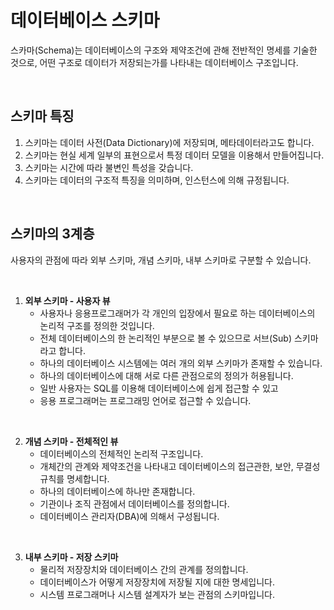 # 데이터베이스 스키마

스카마(Schema)는 데이터베이스의 구조와 제약조건에 관해 전반적인 명세를 기술한 것으로, 어떤  구조로 데이터가 저장되는가를 나타내는 데이터베이스 구조입니다. 

<br>

## 스키마 특징

1. 스키마는 데이터 사전(Data Dictionary)에 저장되며, 메타데이터라고도 합니다.
2. 스키마는 현실 세계 일부의 표현으로서 특정 데이터 모델을 이용해서 만들어집니다.
3. 스키마는 시간에 따라 불변인 특성을 갖습니다.
4. 스키마는 데이터의 구조적 특징을 의미하며, 인스턴스에 의해 규정됩니다.

<br>

## 스키마의 3계층

사용자의 관점에 따라 외부 스키마, 개념 스키마, 내부 스키마로 구분할 수 있습니다.

<br>

1. **외부 스키마 - 사용자 뷰**
   * 사용자나 응용프로그래머가 각 개인의 입장에서 필요로 하는 데이터베이스의 논리적 구조를 정의한 것입니다.
   * 전체 데이터베이스의 한 논리적인 부분으로 볼 수 있으므로 서브(Sub) 스키마라고 합니다.
   * 하나의 데이터베이스 시스템에는 여러 개의 외부 스키마가 존재할 수 있습니다.
   * 하나의 데이터베이스에 대해 서로 다른 관점으로의 정의가 허용됩니다.
   * 일반 사용자는 SQL를 이용해 데이터베이스에 쉽게 접근할 수 있고
   * 응용 프로그래머는 프로그래밍 언어로 접근할 수 있습니다.

<br>

2. **개념 스키마 - 전체적인 뷰**
   * 데이터베이스의 전체적인 논리적 구조입니다.
   * 개체간의 관계와 제약조건을 나타내고 데이터베이스의 접근관한, 보안, 무결성 규칙를 명세합니다.
   * 하나의 데이터베이스에 하나만 존재합니다.
   * 기관이나 조직 관점에서 데이터베이스를 정의합니다.
   * 데이터베이스 관리자(DBA)에 의해서 구성됩니다.

<br>

3. **내부 스키마 - 저장 스키마**
   * 물리적 저장장치와 데이터베이스 간의 관계를 정의합니다.
   * 데이터베이스가 어떻게 저장장치에 저장될 지에 대한 명세입니다.
   * 시스템 프로그래머나 시스템 설계자가 보는 관점의 스키마입니다.


